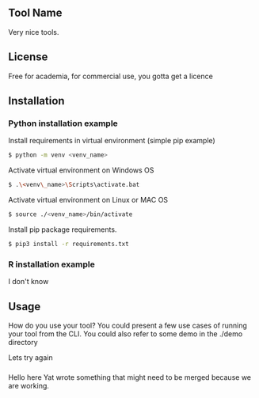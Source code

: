 ## Tool Name 
Very nice tools.

## License
Free for academia, for commercial use, you gotta get a licence

## Installation

### Python installation example
Install requirements in virtual environment (simple pip example)
```bash
$ python -m venv <venv_name>
```
Activate virtual environment on Windows OS 
```bash
$ .\<venv\_name>\Scripts\activate.bat
```
Activate virtual environment on Linux or MAC OS
```bash
$ source ./<venv_name>/bin/activate
```
Install pip package requirements.
```bash
$ pip3 install -r requirements.txt
```

### R installation example
I don't know

## Usage 
How do you use your tool? You could present a few use cases of running your tool from the CLI.
You could also refer to some demo in the ./demo directory


Lets try again

###
Hello here Yat wrote something that might need to be merged because we are working.




